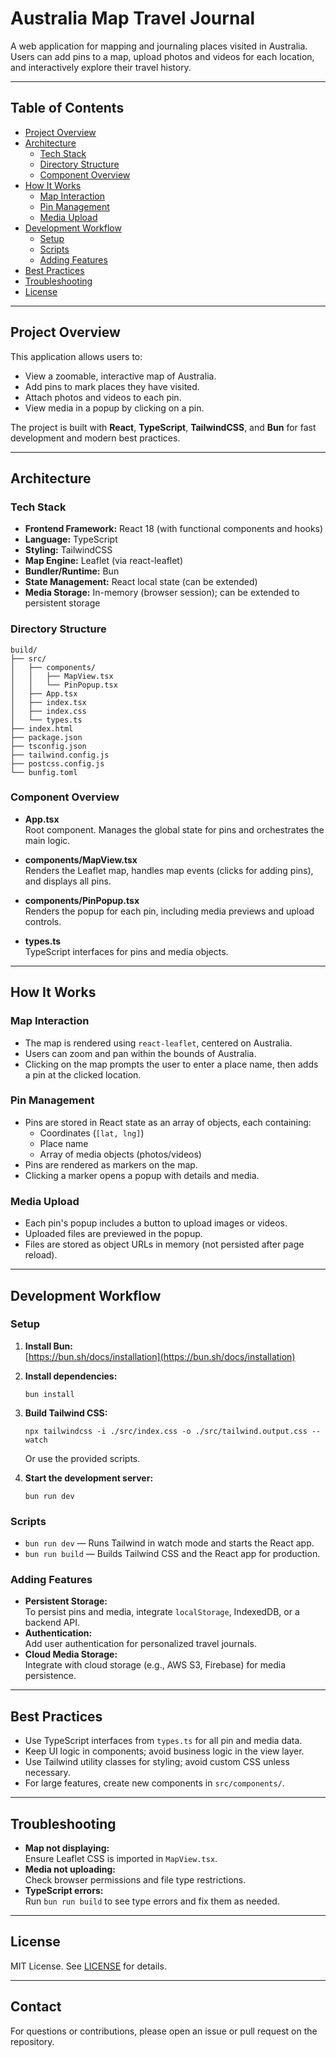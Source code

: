 # Australia Map Travel Journal

A web application for mapping and journaling places visited in Australia. Users can add pins to a map, upload photos and videos for each location, and interactively explore their travel history.

---

## Table of Contents

- [Project Overview](#project-overview)
- [Architecture](#architecture)
  - [Tech Stack](#tech-stack)
  - [Directory Structure](#directory-structure)
  - [Component Overview](#component-overview)
- [How It Works](#how-it-works)
  - [Map Interaction](#map-interaction)
  - [Pin Management](#pin-management)
  - [Media Upload](#media-upload)
- [Development Workflow](#development-workflow)
  - [Setup](#setup)
  - [Scripts](#scripts)
  - [Adding Features](#adding-features)
- [Best Practices](#best-practices)
- [Troubleshooting](#troubleshooting)
- [License](#license)

---

## Project Overview

This application allows users to:

- View a zoomable, interactive map of Australia.
- Add pins to mark places they have visited.
- Attach photos and videos to each pin.
- View media in a popup by clicking on a pin.

The project is built with **React**, **TypeScript**, **TailwindCSS**, and **Bun** for fast development and modern best practices.

---

## Architecture

### Tech Stack

- **Frontend Framework:** React 18 (with functional components and hooks)
- **Language:** TypeScript
- **Styling:** TailwindCSS
- **Map Engine:** Leaflet (via react-leaflet)
- **Bundler/Runtime:** Bun
- **State Management:** React local state (can be extended)
- **Media Storage:** In-memory (browser session); can be extended to persistent storage

### Directory Structure

```
build/
├── src/
│   ├── components/
│   │   ├── MapView.tsx
│   │   └── PinPopup.tsx
│   ├── App.tsx
│   ├── index.tsx
│   ├── index.css
│   └── types.ts
├── index.html
├── package.json
├── tsconfig.json
├── tailwind.config.js
├── postcss.config.js
└── bunfig.toml
```

### Component Overview

- **App.tsx**  
  Root component. Manages the global state for pins and orchestrates the main logic.

- **components/MapView.tsx**  
  Renders the Leaflet map, handles map events (clicks for adding pins), and displays all pins.

- **components/PinPopup.tsx**  
  Renders the popup for each pin, including media previews and upload controls.

- **types.ts**  
  TypeScript interfaces for pins and media objects.

---

## How It Works

### Map Interaction

- The map is rendered using `react-leaflet`, centered on Australia.
- Users can zoom and pan within the bounds of Australia.
- Clicking on the map prompts the user to enter a place name, then adds a pin at the clicked location.

### Pin Management

- Pins are stored in React state as an array of objects, each containing:
  - Coordinates (`[lat, lng]`)
  - Place name
  - Array of media objects (photos/videos)
- Pins are rendered as markers on the map.
- Clicking a marker opens a popup with details and media.

### Media Upload

- Each pin's popup includes a button to upload images or videos.
- Uploaded files are previewed in the popup.
- Files are stored as object URLs in memory (not persisted after page reload).

---

## Development Workflow

### Setup

1. **Install Bun:**  
   [https://bun.sh/docs/installation](https://bun.sh/docs/installation)

2. **Install dependencies:**  
   ```
   bun install
   ```

3. **Build Tailwind CSS:**  
   ```
   npx tailwindcss -i ./src/index.css -o ./src/tailwind.output.css --watch
   ```
   Or use the provided scripts.

4. **Start the development server:**  
   ```
   bun run dev
   ```

### Scripts

- `bun run dev` — Runs Tailwind in watch mode and starts the React app.
- `bun run build` — Builds Tailwind CSS and the React app for production.

### Adding Features

- **Persistent Storage:**  
  To persist pins and media, integrate `localStorage`, IndexedDB, or a backend API.
- **Authentication:**  
  Add user authentication for personalized travel journals.
- **Cloud Media Storage:**  
  Integrate with cloud storage (e.g., AWS S3, Firebase) for media persistence.

---

## Best Practices

- Use TypeScript interfaces from `types.ts` for all pin and media data.
- Keep UI logic in components; avoid business logic in the view layer.
- Use Tailwind utility classes for styling; avoid custom CSS unless necessary.
- For large features, create new components in `src/components/`.

---

## Troubleshooting

- **Map not displaying:**  
  Ensure Leaflet CSS is imported in `MapView.tsx`.
- **Media not uploading:**  
  Check browser permissions and file type restrictions.
- **TypeScript errors:**  
  Run `bun run build` to see type errors and fix them as needed.

---

## License

MIT License. See [LICENSE](LICENSE) for details.

---

## Contact

For questions or contributions, please open an issue or pull request on the repository.
